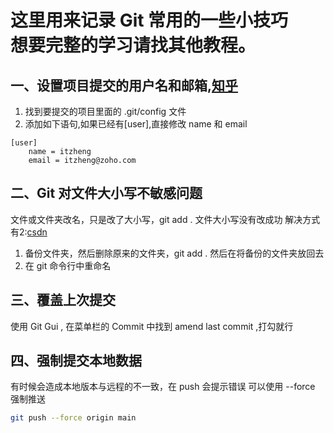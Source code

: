# 这里用来记录 Git 常用的一些小技巧<br>想要完整的学习请找其他教程。

## 一、设置项目提交的用户名和邮箱,[知乎](https://zhuanlan.zhihu.com/p/345915480)

1. 找到要提交的项目里面的 .git/config 文件
2. 添加如下语句,如果已经有[user],直接修改 name 和 email
~~~base
[user]
	name = itzheng
	email = itzheng@zoho.com
~~~

## 二、Git 对文件大小写不敏感问题
文件或文件夹改名，只是改了大小写，git add . 文件大小写没有改成功
解决方式有2:[csdn](https://blog.csdn.net/u012814856/article/details/99940160)
1. 备份文件夹，然后删除原来的文件夹，git add . 然后在将备份的文件夹放回去
2. 在 git 命令行中重命名

## 三、覆盖上次提交
使用 Git Gui , 在菜单栏的 Commit 中找到 amend last commit ,打勾就行

## 四、强制提交本地数据
有时候会造成本地版本与远程的不一致，在 push 会提示错误
可以使用 --force 强制推送
~~~bash
git push --force origin main
~~~